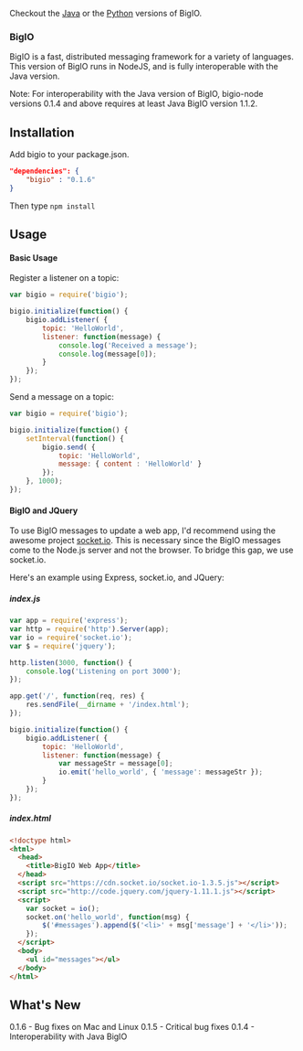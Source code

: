 Checkout the [Java](https://github.com/Archarithms/bigio) or the [Python](https://github.com/Archarithms/bigio-python) versions of BigIO.

### BigIO

BigIO is a fast, distributed messaging framework for a variety of languages. 
This version of BigIO runs in NodeJS, and is fully interoperable with the
Java version.

Note: For interoperability with the Java version of BigIO, bigio-node versions 
0.1.4 and above requires at least Java BigIO version 1.1.2.

## Installation
Add bigio to your package.json.

```json
"dependencies": {
    "bigio" : "0.1.6"
}
```

Then type ```npm install```

## Usage

#### Basic Usage

Register a listener on a topic:

```javascript
var bigio = require('bigio');

bigio.initialize(function() {
    bigio.addListener( {
        topic: 'HelloWorld',
        listener: function(message) {
            console.log('Received a message');
            console.log(message[0]);
        }
    });
});
```

Send a message on a topic:

```javascript
var bigio = require('bigio');

bigio.initialize(function() {
    setInterval(function() {
        bigio.send( {
            topic: 'HelloWorld',
            message: { content : 'HelloWorld' }
        });
    }, 1000);
});
```

#### BigIO and JQuery

To use BigIO messages to update a web app, I'd recommend using the awesome project [socket.io](http://socket.io).
This is necessary since the BigIO messages come to the Node.js server and not the browser. To bridge this
gap, we use socket.io.

Here's an example using Express, socket.io, and JQuery:

##### index.js
```javascript
var app = require('express');
var http = require('http').Server(app);
var io = require('socket.io');
var $ = require('jquery');

http.listen(3000, function() {
    console.log('Listening on port 3000');
});

app.get('/', function(req, res) {
    res.sendFile(__dirname + '/index.html');
});

bigio.initialize(function() {
    bigio.addListener( {
        topic: 'HelloWorld',
        listener: function(message) {
            var messageStr = message[0];
            io.emit('hello_world', { 'message': messageStr });
        }
    });
});
```

##### index.html
```html
<!doctype html>
<html>
  <head>
    <title>BigIO Web App</title>
  </head>
  <script src="https://cdn.socket.io/socket.io-1.3.5.js"></script>
  <script src="http://code.jquery.com/jquery-1.11.1.js"></script>
  <script>
    var socket = io();
    socket.on('hello_world', function(msg) {
        $('#messages').append($('<li>' + msg['message'] + '</li>'));
    });
  </script>
  <body>
    <ul id="messages"></ul>
  </body>
</html>
```

## What's New
0.1.6 - Bug fixes on Mac and Linux
0.1.5 - Critical bug fixes
0.1.4 - Interoperability with Java BigIO
